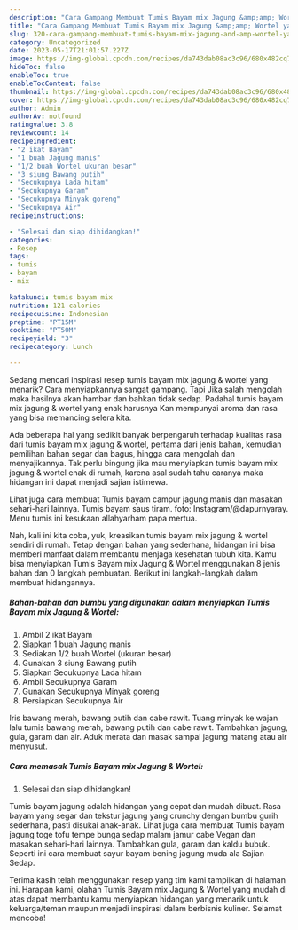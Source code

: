 ```yaml
---
description: "Cara Gampang Membuat Tumis Bayam mix Jagung &amp;amp; Wortel yang Enak Banget"
title: "Cara Gampang Membuat Tumis Bayam mix Jagung &amp;amp; Wortel yang Enak Banget"
slug: 320-cara-gampang-membuat-tumis-bayam-mix-jagung-and-amp-wortel-yang-enak-banget
category: Uncategorized
date: 2023-05-17T21:01:57.227Z
image: https://img-global.cpcdn.com/recipes/da743dab08ac3c96/680x482cq70/tumis-bayam-mix-jagung-wortel-foto-resep-utama.jpg
hideToc: false
enableToc: true
enableTocContent: false
thumbnail: https://img-global.cpcdn.com/recipes/da743dab08ac3c96/680x482cq70/tumis-bayam-mix-jagung-wortel-foto-resep-utama.jpg
cover: https://img-global.cpcdn.com/recipes/da743dab08ac3c96/680x482cq70/tumis-bayam-mix-jagung-wortel-foto-resep-utama.jpg
author: Admin
authorAv: notfound
ratingvalue: 3.8
reviewcount: 14
recipeingredient:
- "2 ikat Bayam"
- "1 buah Jagung manis"
- "1/2 buah Wortel ukuran besar"
- "3 siung Bawang putih"
- "Secukupnya Lada hitam"
- "Secukupnya Garam"
- "Secukupnya Minyak goreng"
- "Secukupnya Air"
recipeinstructions:

- "Selesai dan siap dihidangkan!"
categories:
- Resep
tags:
- tumis
- bayam
- mix

katakunci: tumis bayam mix 
nutrition: 121 calories
recipecuisine: Indonesian
preptime: "PT15M"
cooktime: "PT50M"
recipeyield: "3"
recipecategory: Lunch

---
```



Sedang mencari inspirasi resep tumis bayam mix jagung &amp; wortel yang menarik? Cara menyiapkannya sangat gampang. Tapi Jika salah mengolah maka hasilnya akan hambar dan bahkan tidak sedap. Padahal tumis bayam mix jagung &amp; wortel yang enak harusnya Kan mempunyai aroma dan rasa yang bisa memancing selera kita.


Ada beberapa hal yang sedikit banyak berpengaruh terhadap kualitas rasa dari tumis bayam mix jagung &amp; wortel, pertama dari jenis bahan, kemudian pemilihan bahan segar dan bagus, hingga cara mengolah dan menyajikannya. Tak perlu bingung jika mau menyiapkan tumis bayam mix jagung &amp; wortel enak di rumah, karena asal sudah tahu caranya maka hidangan ini dapat menjadi sajian istimewa.

Lihat juga cara membuat Tumis bayam campur jagung manis dan masakan sehari-hari lainnya. Tumis bayam saus tiram. foto: Instagram/@dapurnyaray. Menu tumis ini kesukaan allahyarham papa mertua.


Nah, kali ini kita coba, yuk, kreasikan tumis bayam mix jagung &amp; wortel sendiri di rumah. Tetap dengan bahan yang sederhana, hidangan ini bisa memberi manfaat dalam membantu menjaga kesehatan tubuh kita. Kamu bisa menyiapkan Tumis Bayam mix Jagung &amp; Wortel menggunakan 8 jenis bahan dan 0 langkah pembuatan. Berikut ini langkah-langkah dalam membuat hidangannya.

<!--inarticleads1-->

##### Bahan-bahan dan bumbu yang digunakan dalam menyiapkan Tumis Bayam mix Jagung &amp; Wortel:

1. Ambil 2 ikat Bayam
1. Siapkan 1 buah Jagung manis
1. Sediakan 1/2 buah Wortel (ukuran besar)
1. Gunakan 3 siung Bawang putih
1. Siapkan Secukupnya Lada hitam
1. Ambil Secukupnya Garam
1. Gunakan Secukupnya Minyak goreng
1. Persiapkan Secukupnya Air


Iris bawang merah, bawang putih dan cabe rawit. Tuang minyak ke wajan lalu tumis bawang merah, bawang putih dan cabe rawit. Tambahkan jagung, gula, garam dan air. Aduk merata dan masak sampai jagung matang atau air menyusut. 

<!--inarticleads2-->

##### Cara memasak Tumis Bayam mix Jagung &amp; Wortel:


1. Selesai dan siap dihidangkan!

Tumis bayam jagung adalah hidangan yang cepat dan mudah dibuat. Rasa bayam yang segar dan tekstur jagung yang crunchy dengan bumbu gurih sederhana, pasti disukai anak-anak. Lihat juga cara membuat Tumis bayam jagung toge tofu tempe bunga sedap malam jamur cabe Vegan dan masakan sehari-hari lainnya. Tambahkan gula, garam dan kaldu bubuk. Seperti ini cara membuat sayur bayam bening jagung muda ala Sajian Sedap. 

Terima kasih telah menggunakan resep yang tim kami tampilkan di halaman ini. Harapan kami, olahan Tumis Bayam mix Jagung &amp; Wortel yang mudah di atas dapat membantu kamu menyiapkan hidangan yang menarik untuk keluarga/teman maupun menjadi inspirasi dalam berbisnis kuliner. Selamat mencoba!
